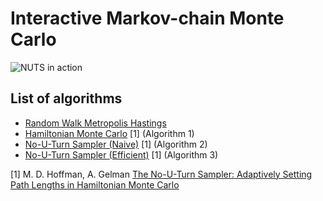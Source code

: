 # Interactive Markov-chain Monte Carlo
![NUTS in action](https://raw.githubusercontent.com/chi-feng/mcmc-demo/master/docs/nuts.gif)

## List of algorithms
 - [Random Walk Metropolis Hastings](RandomWalkMH.js)
 - [Hamiltonian Monte Carlo](HamiltonianMC.js) \[1\] (Algorithm 1)
 - [No-U-Turn Sampler (Naive)](NaiveNUTS.js) \[1\] (Algorithm 2)
 - [No-U-Turn Sampler (Efficient)](EfficientNUTS.js) \[1\] (Algorithm 3)

\[1\] M. D. Hoffman, A. Gelman [The No-U-Turn Sampler: Adaptively Setting Path Lengths in Hamiltonian Monte Carlo
](http://arxiv.org/abs/1111.4246)


